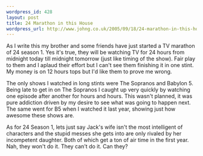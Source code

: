 ```yaml
--- 
wordpress_id: 428
layout: post
title: 24 Marathon in this House
wordpress_url: http://www.johng.co.uk/2005/09/18/24-marathon-in-this-house/
---
```

As I write this my brother and some friends have just started a TV marathon of 24 season 1. Yes it's true, they will be watching TV for 24 hours from midnight today till midnight tomorrow (just like timing of the show). Fair play to them and I aplaud their effort but I can't see them finishing it in one stint. My money is on 12 hours tops but I'd like them to prove me wrong.

The only shows I watched in long stints were The Sopranos and Babylon 5. Being late to get in on The Sopranos I caught up very quickly by watching one episode after another for hours and hours. This wasn't planned, it was pure addiction driven by my desire to see what was going to happen next. The same went for B5 when I watched it last year, showing just how awesome these shows are.

As for 24 Season 1, lets just say Jack's wife isn't the most intelligent of characters and the stupid messes she gets into are only rivaled by her incompetent daughter. Both of which get a ton of air time in the first year. Nah, they won't do it. They can't do it. Can they?
